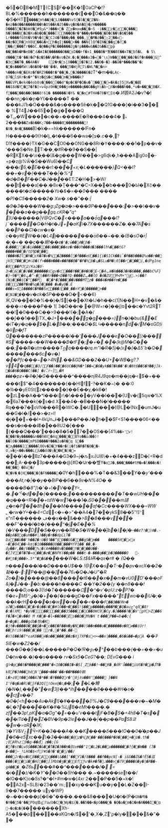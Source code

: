 �5�DB�MT{C\SF��K�1OaCP�!?BL�%������h�������(��O�&��q�ؖ�
�S�HT`����m%��}�LU����%v5{�l��Z�N-�ez��d��A����B��%�OS��k�J5��vq�U�A�Q}�/H�����
D���5�Z�bWd�#9ئ&*)���>�
Z±�mxң���~S
-i��z�z�Ϛ���
N�l���U�2�Xu�b�Q����[)N��Q�r�"���y�#����D�C��\�$�5��
Lr����f&96�V9�%�(�CJ4�?���y��_���,j�M�z��;2��ߋ-��z�DR�nV8U��&�>h�gIj���<��
��N{lQf�IN���ӡ�?�
��/���Τr��bC.�@��qP�[������2g�!p���w&��2&��zpp	����b�M�eB�߬&�ӝI�E������O��sD��߅f�ͽ1_���B�*鴽��BE��xT�b5�L	�
S\
d���t�'��)�d͆*�z�5��\�R�vs�ZW.�;����x3�=�'\s}W������J�Gf�n���G^�3c��T�¸��4A�V	(2�ף� s|X���î�7�|2.��O�~�}-��å�*���d��"�׆��s���ɌW( i�6�ݴ�'��*�0�\
���5�WjȒ7i�WLՊ��n>
%���ok��EHz�f�RZ9���t�"���,�J����E�2`T^�m�`�LAc-87�l$Kr�s�*^�Vz�ɖ$�c���m�W���k?��EVPL�ek4�4obOs���6]��d"�p�C�P�Q�u�ˆ���=�k�z}5Xw��鶞��18d�Y�7�f�[<v4pz0H�Ф��je�����q��G��gh\�b~Ȣ�m���h��,*u�>���B�X.f�����6��Cֽ���8!61�
������)�Y& ��o#ƬHA�78�YI`o�.Ͷ獂A2J�v?�!��nnڙ�k�ր�Y{�����T ��	���kJЉ�O����&�s����Sȇ�k��Q1G���]�i��3��� %T4J��65��g����Q
� T؈�W����c��+����E�Rۀ
�4��4���
��2�`��Zx�b��K;7��>����0��������!�V�_�n�����`B)�k�==hk������lFn�
H������9{H�Ij_�t���6��wa�[צ�.c��,?D1f����}TX�G��CO0��ONG��8Rr�ꓬ��� �:��1�p��v�ʻ���S�Ne.T:��,�#R��9��S��|�RKX��\x�̗��[&�g���W���>ɡ6ɖk�,h���Aig0o�-+p�z @%Ѿ�S��Wu6)� _�C ���/6,�E���rl:���+x ;�L������}Q<��I?��+�v�{���T��|�%^	�d�B�F��C�J���_�ET:Z�H�>�W/��t���a[��.�8x�Ʈ���^�C=X���b���0�Ы�X⦽������t�zǐ�_����Ys�&�=��0���	��*��	�P)�C5�����2�
Xw�
s��"��:|�9�3����W��g:յZg�a�>���9P������:�>*��\��v����a��g��gq.cKR�"q^ ]U������|V@QvC�<���a��ȱq���l?j¨�����G�H�t�J+�aKi�7X������Z�.��7A �s 
��P��CI�cw�x�	c��y#EW��(�L4ɉ������$��o$6��~��.�(B�sO�r|�;�+�
��ç��㛂!��e`�'�;ŵ��4�h�-�ڐ���'�\�iA�����i�����ez�r��Uh���d�3���lh%���tG?����#���/tDϠD���	(���W�Zl�h�cK�7�v�%�Z����[�f���eU��1{i�S1Ck��ỉ�R��ɓ���Q%o��r��jk5T���#ԌD�(f>���W���x��R��B�^�F�%b�ܛ�SLu�M�\0[��г���i,�dPg1neְ�9��PѺ2/KaJ�V-3>�&��)��������sgv�c���Y���#�U�E~�ٮ4W�k���J�H�6���,���bC%F}�}~9�*�ټ6�"-�\��Rr���<D��?Q-����Zپ��lO
�d�ZUM<M+"g.>)��?CNi���i C�"��P	ݴ��*�[�����V���MTz�
���4�#��Ym���	B�Z��Ƥ�m�%q�]���� �w�y@�.E
���s=S1����C�M��5x���Ӆ��_��nY�{�����>�� �NJ��` ��v�ck�5P���_�D�˒<��6}Ӝ,QV��֌�0�%��)�/$[���Xt�IJ�h��c(1|N��H*�v�&����=r����P��	1[	3�D��r�
�@W+r�]�� j]ס��c�Yvt2RT	��!�0���C��>9���!{�;�A�/��ʃ��1��iTX_�J+�*���g�g���=)n�)ؗ�bu{&\�E	�iT�y�q��⭌$�L�8��;���D�$LԿ�����nd�/M�sGD)i�Iip�fT
Q�������zP�����l��'���J���e�O��[(���#S'����<��W����B�tF�;�+�.��{k@M�C��
��;��R�utm����Tᦨq����rq.m"i�R�5j�(x�[�Δ5˘b�Q��������6c�v�}� �Pfc���~�>4N.��&GD���2��U+�WB�g?.?v4�q`���3/F��)���6UC��@N�*l��=�6�yk��7�k��'�\�Nt6��S�Y��j]k-�&�6�Q���C(��]
�c.܏r~]𵱫,�M ���`�pƶ+�4�]�G������^����njR4J9q*e�m��jq�<$�+�����t$"�4�������{��HIf-?��K�~)� ��:0
�!b��yE0St(z�����}��E��y,�k6�!�zL��A��*l���ir\�\����yV��I���{Uv�{5ɋw�%X�6a7���k{�s�d X��4�-�B���N�!�����
Rq���7�oVN���R�lWC�.�U���[@L�(Nx�um݁J�u��G�I�/��>�z=l!�j��+��I+4kŲnڦ����P��Ϳ�h��$F<S1����06<����s�я���嶧���8U2�[��� {���Q���'��a�8�5�7��OS��{4%`��>'v!���Y�y�����&n��hWV�4q����BYo��iԁ��)! ��l0�(����mP6D����Y���2a�R�q
ŝ��	�ԡ����]����lOOv�I�Y��r�(i�f$�R�T�8��-U,x�j<��v���Lן&��dd�\��W�)�=` ���\��Bz7���A�G3�9~j�ԉxۃ)Ul6\�+�4���zD�[+R�d��;A-���3p�����@[#D�Աr��뼾Y`�oJ�,������#tM�=�l���s�!����
�Bv�/��V�˲�|H����{�FN����`�0Y�h���%�T��&3��*Y��y'������At,r�|��y��BiP��6��9e�N%4O�
� ����B�8"]\�'�+\�𽙱V��Y=_ �.�'ˁ�d��{�����;�����������T��wUH����q���<RI��+tdW�wۂ�1���1S0����m讉ڃ�n�P��8h ���M����� af�Cc����WX���~WW؂�rw�Y+��4=Cd*<�=�>"��A4�7��ykS8��5"!㌢
e"nT������ ڣ��x��&�_�>B�8���v��	��F"���I�b�{���^�j�E��%{�V���D�S�*�yv��RB�S�W���j܏b�)�j�`~��ȼ7!�)A�.-��pA�Bq�uH��#|)��y�r��dpL֮LT� Da��U��'h��Z�:U�ߖ0��^$O��U&���gS�m��	����5H�хx
~��04��~k݄mj�10�����@8����� ЧfP1�� ��,�-dy��r,��/V���%;�(A#���Bv�5���Y����U��-�{]V�T�T�=o���z��NFK(��p�� ���t-�-���q��b�3�����O	-�#t�j���>.5*^��&�`����W�LS.t$&Ѭ�qx�r#	�
{Q��
n������I��D����U$��
!@X��s�T-��pv�xcX��2�䪐��-:P��@��]��ޱ76�Q�J�U"�R	Żo�)�����@��8����t6���x��m�vU0D'���oF&j�J��-�b: ����h����C
��Y�2��{y ��n8���!����D,a��3(!d�T������ᘳ�^�v'�pU:z�P?�
6�e+Mۋ\:^5�(�+��[�p��gD��Fx����*�"Ewo��iU�;���k�rH����s�w�v���<���`F��3��ՌN>�
o7�v���A��r�i��ǀ��#lO��+���S!$��p�����y���M��Q�auج"qճ�8!�:�)XM	*�yV�������35����C��0WC9�Cұ.�]����?��V'pY>Z��6
F�Ĵ�+�v��0	M
K��~�l<��D��Es��Ω�MV�H
t܈���P��=8�ͤ�;{	�+�g�|.���gdb�쳉o�K
�jt�v����O���Ş�+�c��E�F��W�y�Nِ��)S��m���u�������o�Oи��iUr!��h!i9(������
r�,�"��.��- �V)E��â�T*єaK8��4�o�������z�Xj7XP�s<>=��x|����,�6�&��=�pA `��衤5lE�w�Z2��/���G��S��L�����P�Q�!R�ջޱ�^��b���{��=��=�uD�tw��.�)��s����
rv�Sx5�CeG?��;
DEvG���
i
g>`�p��t�M���@����"�<18�Q��I�<�S[_Zk��!~��K�_�dR'å���iUϾ�Y�p�Jϓ�ķ8P� 3Φ��hěNՙ���+���'��r��M���0耥 L�>z8t��4��A7�*��:�Y���Qr�'0j߈a��N'����
 }��N	I'F�q�а�R)�}F�2Q[!Oex@�ǈ�`�;�
�L�䱻{�N�),���"�w3j)��*ih����8����#H�s�
�cʈx��?�0�[<h�a�4u�AkI[�#����[!%J�C9������v�~�M��l,�?����҇�K�#�%LjB�eMt����.�
zf��3p!,pK�a�Dg"�=��u'v���tjF�B�S�+4h8�T�s���iTd��Z�BV�9p�2le��J��|��p��Pa58쿄�΍w�=aR�)K;ˈ(�YV&VݟӴ=K$��3���A�.��K$����δ���!O��0�̽�p��J�6�ҽ5xc��\�3��`k���@z�%N��ʳ��E���P�0���+�U�.th�
;OAR%z˯9�g~��ď z� �;{G
�f�st�Lw5$���I�&��T�I�3��H�Ǝǲ#��"1׳�L2�L��x�������?{��W�� (7�	�<��~_!LHO�$<f?#S�?�'��/��/���Jr�po�U8��AɊ���\&��]'��Y1�/8���
��f��pcN[-� 
i&G��Z&�!Ë5�滋���[��i��H[��]]Mbb�ʒ��Ef%r�k#�ۜf�˩���>�79����G�y�|�R��-gA���_`�Z6ь���#��^�������/�
=\
�i��)/�K�Y'��0��5H���
�.~��_���set��/�lO��K}o�Sѕ?�^�I +#m�w�[4xɾ
2���P��5�+k�!�A2x~SLB/�23��'m:;�xy���Kս��y��L�Z��I-9��7����� uy�WP}�~��o���p[� 6�"����.���&8����U�t�{P�`GN�랙�	�Y��5�'��POq옗qͅ?a߄b�C�Wp�Ϫ{�.��5��<�pG���� �Q�a�m�1�m�A���I�ȹ
~�o�ב�{�`�������Xh-A5���p����aKQn �/$�'�,X�,Z'ϼ�ly���&�"��